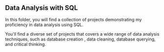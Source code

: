 ## Data Analysis with SQL

In this folder, you will find a collection of projects demonstrating my proficiency in data analysis using SQL.

You'll find a diverse set of projects that covers a wide range of data analysis techniques, such as database creation , data cleaning, database querying, and critical thinking.
